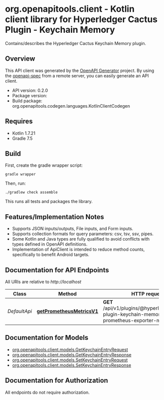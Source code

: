 # org.openapitools.client - Kotlin client library for Hyperledger Cactus Plugin - Keychain Memory 

Contains/describes the Hyperledger Cactus Keychain Memory plugin.

## Overview
This API client was generated by the [OpenAPI Generator](https://openapi-generator.tech) project.  By using the [openapi-spec](https://github.com/OAI/OpenAPI-Specification) from a remote server, you can easily generate an API client.

- API version: 0.2.0
- Package version: 
- Build package: org.openapitools.codegen.languages.KotlinClientCodegen

## Requires

* Kotlin 1.7.21
* Gradle 7.5

## Build

First, create the gradle wrapper script:

```
gradle wrapper
```

Then, run:

```
./gradlew check assemble
```

This runs all tests and packages the library.

## Features/Implementation Notes

* Supports JSON inputs/outputs, File inputs, and Form inputs.
* Supports collection formats for query parameters: csv, tsv, ssv, pipes.
* Some Kotlin and Java types are fully qualified to avoid conflicts with types defined in OpenAPI definitions.
* Implementation of ApiClient is intended to reduce method counts, specifically to benefit Android targets.

<a name="documentation-for-api-endpoints"></a>
## Documentation for API Endpoints

All URIs are relative to *http://localhost*

Class | Method | HTTP request | Description
------------ | ------------- | ------------- | -------------
*DefaultApi* | [**getPrometheusMetricsV1**](docs/DefaultApi.md#getprometheusmetricsv1) | **GET** /api/v1/plugins/@hyperledger/cactus-plugin-keychain-memory/get-prometheus-exporter-metrics | Get the Prometheus Metrics


<a name="documentation-for-models"></a>
## Documentation for Models

 - [org.openapitools.client.models.GetKeychainEntryRequest](docs/GetKeychainEntryRequest.md)
 - [org.openapitools.client.models.GetKeychainEntryResponse](docs/GetKeychainEntryResponse.md)
 - [org.openapitools.client.models.SetKeychainEntryRequest](docs/SetKeychainEntryRequest.md)
 - [org.openapitools.client.models.SetKeychainEntryResponse](docs/SetKeychainEntryResponse.md)


<a name="documentation-for-authorization"></a>
## Documentation for Authorization

All endpoints do not require authorization.
